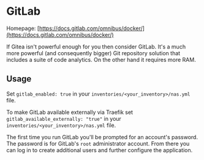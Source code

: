 # GitLab

Homepage: [https://docs.gitlab.com/omnibus/docker/](https://docs.gitlab.com/omnibus/docker/)

If Gitea isn't powerful enough for you then consider GitLab. It's a much more powerful (and consequently bigger) Git repository solution that includes a suite of code analytics. On the other hand it requires more RAM.

## Usage

Set `gitlab_enabled: true` in your `inventories/<your_inventory>/nas.yml` file.

To make GitLab available externally via Traefik set `gitlab_available_externally: "true"` in your `inventories/<your_inventory>/nas.yml` file.

The first time you run GitLab you'll be prompted for an account's password. The password is for GitLab's `root` administrator account. From there you can log in to create additional users and further configure the application.
